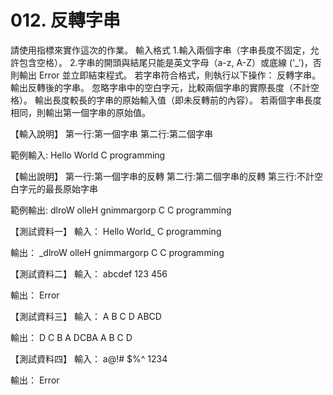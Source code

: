 # 012. 反轉字串

請使用指標來實作這次的作業。
輸入格式
1.輸入兩個字串（字串長度不固定，允許包含空格）。
2.字串的開頭與結尾只能是英文字母（a-z, A-Z）或底線 (‘_’)，否則輸出 Error 並立即結束程式。
若字串符合格式，則執行以下操作：
反轉字串。
輸出反轉後的字串。
忽略字串中的空白字元，比較兩個字串的實際長度（不計空格）。
輸出長度較長的字串的原始輸入值（即未反轉前的內容）。
若兩個字串長度相同，則輸出第一個字串的原始值。


【輸入說明】
第一行:第一個字串
第二行:第二個字串

範例輸入:
Hello World
C programming

【輸出說明】
第一行:第一個字串的反轉
第二行:第二個字串的反轉
第三行:不計空白字元的最長原始字串

範例輸出:
dlroW olleH
gnimmargorp C
C programming

【測試資料一】
輸入：
Hello World_
C programming

輸出：
_dlroW olleH
gnimmargorp C
C programming


【測試資料二】
輸入：
abcdef
123 456


輸出：
Error


【測試資料三】
輸入：
A B C D
ABCD

輸出：
D C B A
DCBA
A B C D





【測試資料四】
輸入：
a@!# $%^
1234

輸出：
Error


